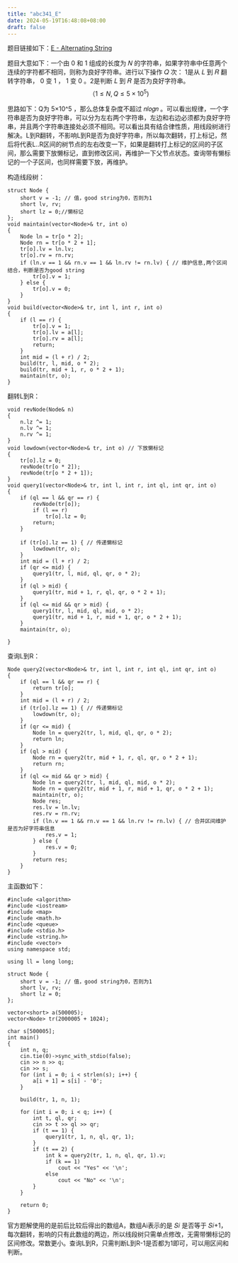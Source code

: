 ```yaml
---
title: "abc341_E"
date: 2024-05-19T16:48:08+08:00
draft: false
---
```



题目链接如下：[E - Alternating String](https://atcoder.jp/contests/abc341/tasks/abc341_e)

题目大意如下：一个由 0 和 1 组成的长度为 𝑁 的字符串，如果字符串中任意两个连续的字符都不相同，则称为良好字符串。进行以下操作 𝑄 次： 1是从 𝐿 到 𝑅 翻转字符串， 0 变 1 ， 1 变 0 。2是判断 𝐿 到 𝑅 是否为良好字符串。
$$
（1≤N,Q≤5×10^5)
$$


思路如下：Q为 5×10^5 ，那么总体复杂度不超过 𝑛𝑙𝑜𝑔𝑛 。可以看出规律，一个字符串是否为良好字符串，可以分为左右两个字符串，左边和右边必须都为良好字符串，并且两个字符串连接处必须不相同。可以看出具有结合律性质，用线段树进行解决。L到R翻转，不影响L到R是否为良好字符串，所以每次翻转，打上标记，然后将代表L..R区间的树节点的左右改变一下，如果是翻转打上标记的区间的子区间，那么需要下放懒标记，直到修改区间，再维护一下父节点状态。查询带有懒标记的一个子区间，也同样需要下放，再维护。

构造线段树：

```
struct Node {
    short v = -1; // 值，good string为0，否则为1
    short lv, rv;
    short lz = 0;//懒标记
};
void maintain(vector<Node>& tr, int o)
{
    Node ln = tr[o * 2];
    Node rn = tr[o * 2 + 1];
    tr[o].lv = ln.lv;
    tr[o].rv = rn.rv;
    if (ln.v == 1 && rn.v == 1 && ln.rv != rn.lv) { // 维护信息,两个区间结合，判断是否为good string
        tr[o].v = 1;
    } else {
        tr[o].v = 0;
    }
}
void build(vector<Node>& tr, int l, int r, int o)
{
    if (l == r) {
        tr[o].v = 1;
        tr[o].lv = a[l];
        tr[o].rv = a[l];
        return;
    }
    int mid = (l + r) / 2;
    build(tr, l, mid, o * 2);
    build(tr, mid + 1, r, o * 2 + 1);
    maintain(tr, o);
}
```

翻转L到R：

```
void revNode(Node& n)
{
    n.lz ^= 1;
    n.lv ^= 1;
    n.rv ^= 1;
}
void lowdown(vector<Node>& tr, int o) // 下放懒标记
{
    tr[o].lz = 0;
    revNode(tr[o * 2]);
    revNode(tr[o * 2 + 1]);
}
void query1(vector<Node>& tr, int l, int r, int ql, int qr, int o)
{
    if (ql == l && qr == r) {
        revNode(tr[o]);
        if (l == r)
            tr[o].lz = 0;
        return;
    }

    if (tr[o].lz == 1) { // 传递懒标记
        lowdown(tr, o);
    }
    int mid = (l + r) / 2;
    if (qr <= mid) {
        query1(tr, l, mid, ql, qr, o * 2);
    }
    if (ql > mid) {
        query1(tr, mid + 1, r, ql, qr, o * 2 + 1);
    }
    if (ql <= mid && qr > mid) {
        query1(tr, l, mid, ql, mid, o * 2);
        query1(tr, mid + 1, r, mid + 1, qr, o * 2 + 1);
    }
    maintain(tr, o);

}
```

查询L到R：

```
Node query2(vector<Node>& tr, int l, int r, int ql, int qr, int o)
{
    if (ql == l && qr == r) {
        return tr[o];
    }
    int mid = (l + r) / 2;
    if (tr[o].lz == 1) { // 传递懒标记
        lowdown(tr, o);
    }
    if (qr <= mid) {
        Node ln = query2(tr, l, mid, ql, qr, o * 2);
        return ln;
    }
    if (ql > mid) {
        Node rn = query2(tr, mid + 1, r, ql, qr, o * 2 + 1);
        return rn;
    }
    if (ql <= mid && qr > mid) {
        Node ln = query2(tr, l, mid, ql, mid, o * 2);
        Node rn = query2(tr, mid + 1, r, mid + 1, qr, o * 2 + 1);
        maintain(tr, o);
        Node res;
        res.lv = ln.lv;
        res.rv = rn.rv;
        if (ln.v == 1 && rn.v == 1 && ln.rv != rn.lv) { // 合并区间维护是否为好字符串信息
            res.v = 1;
        } else {
            res.v = 0;
        }
        return res;
    }
}
```

主函数如下：

```
#include <algorithm>
#include <iostream>
#include <map>
#include <math.h>
#include <queue>
#include <stdio.h>
#include <string.h>
#include <vector>
using namespace std;

using ll = long long;

struct Node {
    short v = -1; // 值，good string为0，否则为1
    short lv, rv;
    short lz = 0;
};

vector<short> a(500005);
vector<Node> tr(2000005 + 1024);

char s[500005];
int main()
{
    int n, q;
    cin.tie(0)->sync_with_stdio(false);
    cin >> n >> q;
    cin >> s;
    for (int i = 0; i < strlen(s); i++) {
        a[i + 1] = s[i] - '0';
    }

    build(tr, 1, n, 1);

    for (int i = 0; i < q; i++) {
        int t, ql, qr;
        cin >> t >> ql >> qr;
        if (t == 1) {
            query1(tr, 1, n, ql, qr, 1);
        }
        if (t == 2) {
            int k = query2(tr, 1, n, ql, qr, 1).v;
            if (k == 1)
                cout << "Yes" << '\n';
            else
                cout << "No" << '\n';
        }
    }

    return 0;
}
```

官方题解使用的是前后比较后得出的数组A，数组Ai表示的是 𝑆𝑖 是否等于 𝑆𝑖+1，每次翻转，影响的只有此数组的两边，所以线段树只需单点修改，无需带懒标记的区间修改。常数更小。查询L到R，只需判断L到R-1是否都为1即可，可以用区间和判断。